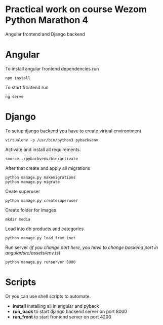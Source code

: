 # Practical work on course Wezom Python Marathon 4
Angular frontend and Django backend 


# Angular
To install angular frontend dependencies run 
```
npm install
```

To start frontend run
```
ng serve
```

# Django
To setup django backend you have to create virtual environtment
```
virtualenv -p /usr/bin/python3 pybackvenv
```
Activate and install all requirements. 
```
source ./pybackvenv/bin/activate
```
After that create and apply all migrations
```
python manage.py makemigrations
python manage.py migrate
```
Ceate superuser
```
python manage.py createsuperuser
```
Create folder for images
```
mkdir media
```
Load into db products and categories
```
python manage.py load_from_inet
```
Run server (*if you change port here, you have to change backend port in angular/src/assets/env.ts*)
```
python manage.py runserver 8000
```

# Scripts
Or you can use shell scripts to automate.
* **install** installing all in angular and pyback
* **run_back** to start django backend server on port 8000
* **run_front** to start frontend server on port 4200

